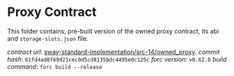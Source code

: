 # Proxy Contract

This folder contains, pre-built version of the owned proxy contract, its abi and `storage-slots.json` file.

*contract url*: [sway-standard-implementation/src-14/owned_proxy](https://github.com/FuelLabs/sway-standard-implementations/tree/61fd4ad8f69d21cec0d5cd8135bdc4495e0c125c).
*commit hash*: `61fd4ad8f69d21cec0d5cd8135bdc4495e0c125c`
*forc version*: `v0.62.0`
*build command*: `forc build --release`

